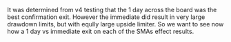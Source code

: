 It was determined from v4 testing that the 1 day across the board was the best confirmation exit.  However the immediate did result in very large drawdown limits, but with eqully large upside limiter.  So we want to see now how a 1 day vs immediate exit on each of the SMAs effect results.
